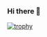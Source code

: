 ### Hi there 👋

[![trophy](https://github-profile-trophy.vercel.app/?username=zbloss&theme=onedark)](https://github.com/ryo-ma/github-profile-trophy)


<!--
**zbloss/zbloss** is a ✨ _special_ ✨ repository because its `README.md` (this file) appears on your GitHub profile.

Here are some ideas to get you started:

- 🔭 I’m currently working on ...
- 🌱 I’m currently learning ...
- 👯 I’m looking to collaborate on ...
- 🤔 I’m looking for help with ...
- 💬 Ask me about ...
- 📫 How to reach me: ...
- 😄 Pronouns: ...
- ⚡ Fun fact: ...
-->
